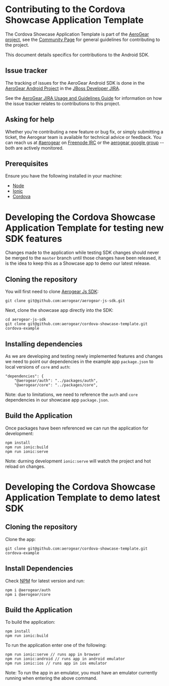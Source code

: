 # Contributing to the Cordova Showcase Application Template

The Cordova Showcase Application Template is part of the [AeroGear project](https://aerogear.org/), see the [Community Page](https://aerogear.org/community) for general guidelines for contributing to the project.

This document details specifics for contributions to the Android SDK.

## Issue tracker

The tracking of issues for the AeroGear Android SDK is done in the [AeroGear Android Project](https://issues.jboss.org/projects/AEROGEAR/issues) in the [JBoss Developer JIRA](https://issues.jboss.org).

See the [AeroGear JIRA Usage and Guidelines Guide](https://aerogear.org/docs/guides/JIRAUsage/) for information on how the issue tracker relates to contributions to this project.

## Asking for help

Whether you're contributing a new feature or bug fix, or simply submitting a
ticket, the Aerogear team is available for technical advice or feedback. 
You can reach us at [#aerogear](ircs://chat.freenode.net:6697/aerogear) on [Freenode IRC](https://freenode.net/) or the 
[aerogear google group](https://groups.google.com/forum/#!forum/aerogear)
-- both are actively monitored.

## Prerequisites

Ensure you have the following installed in your machine:

- [Node](https://nodejs.org/en/)
- [Ionic](https://ionicframework.com/)
- [Cordova](https://cordova.apache.org/)


# Developing the Cordova Showcase Application Template for testing new SDK features
Changes made to the application while testing SDK changes should never be merged to the `master` branch until those changes have been released, it is the idea to keep this as a Showcase app to demo our latest release.

## Cloning the repository
You will first need to clone [Aerogear Js SDK](https://github.com/aerogear/aerogear-js-sdk):
```
git clone git@github.com:aerogear/aerogear-js-sdk.git
```
Next, clone the showcase app directly into the SDK:
```
cd aerogear-js-sdk
git clone git@github.com:aerogear/cordova-showcase-template.git cordova-example
```
## Installing dependencies
As we are developing and testing newly implemented features and changes we need to point our dependencies in the example app `package.json` to local versions of `core` and `auth`:

```
"dependencies": {		    
    "@aerogear/auth": "../packages/auth",		 
    "@aerogear/core": "../packages/core",
```
Note: due to limitations, we need to reference the `auth` and `core` dependencies in our showcase app `package.json`.

## Build the Application
Once packages have been referenced we can run the application for development:
```
npm install
npm run ionic:build
npm run ionic:serve
```
Note: durning development `ionic:serve` will watch the project and hot reload on changes.

# Developing the Cordova Showcase Application Template to demo latest SDK

## Cloning the repository 
Clone the app:
```
git clone git@github.com:aerogear/cordova-showcase-template.git cordova-example
```

## Install Dependencies
Check [NPM](https://www.npmjs.com/org/aerogear) for latest version and run:
```
npm i @aerogear/auth
npm i @aerogear/core
```

## Build the Application
To build the application:
```
npm install
npm run ionic:build
```
To run the application enter one of the following:
```
npm run ionic:serve // runs app in browser
npm run ionic:android // runs app in android emulator
npm run ionic:ios // runs app in ios emulator
```
Note: To run the app in an emulator, you must have an emulator currently running when entering the above command.